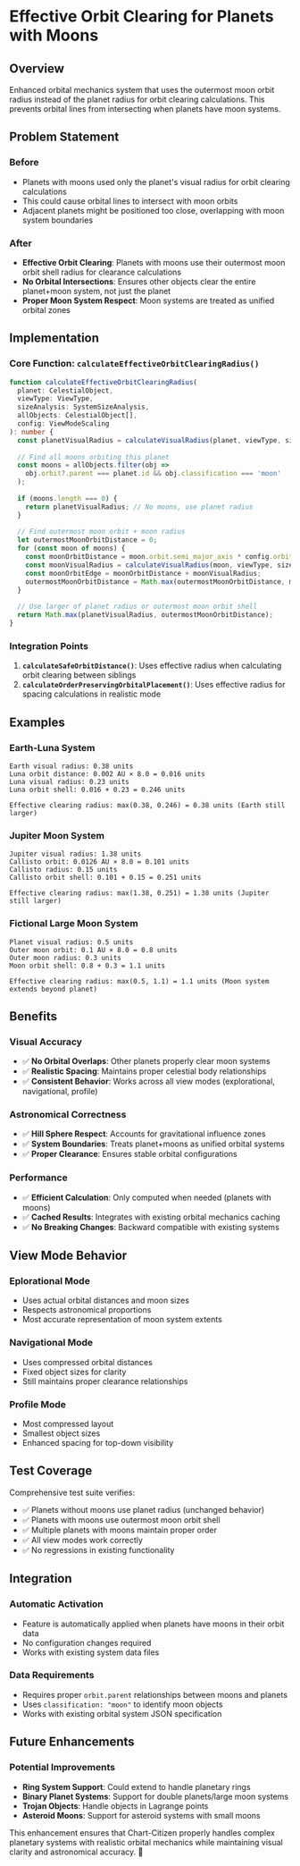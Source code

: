# Effective Orbit Clearing for Planets with Moons

## Overview
Enhanced orbital mechanics system that uses the outermost moon orbit radius instead of the planet radius for orbit clearing calculations. This prevents orbital lines from intersecting when planets have moon systems.

## Problem Statement

### Before
- Planets with moons used only the planet's visual radius for orbit clearing calculations
- This could cause orbital lines to intersect with moon orbits
- Adjacent planets might be positioned too close, overlapping with moon system boundaries

### After
- **Effective Orbit Clearing**: Planets with moons use their outermost moon orbit shell radius for clearance calculations
- **No Orbital Intersections**: Ensures other objects clear the entire planet+moon system, not just the planet
- **Proper Moon System Respect**: Moon systems are treated as unified orbital zones

## Implementation

### Core Function: `calculateEffectiveOrbitClearingRadius()`

```typescript
function calculateEffectiveOrbitClearingRadius(
  planet: CelestialObject,
  viewType: ViewType,
  sizeAnalysis: SystemSizeAnalysis,
  allObjects: CelestialObject[],
  config: ViewModeScaling
): number {
  const planetVisualRadius = calculateVisualRadius(planet, viewType, sizeAnalysis);
  
  // Find all moons orbiting this planet
  const moons = allObjects.filter(obj => 
    obj.orbit?.parent === planet.id && obj.classification === 'moon'
  );
  
  if (moons.length === 0) {
    return planetVisualRadius; // No moons, use planet radius
  }
  
  // Find outermost moon orbit + moon radius
  let outermostMoonOrbitDistance = 0;
  for (const moon of moons) {
    const moonOrbitDistance = moon.orbit.semi_major_axis * config.orbitScaling;
    const moonVisualRadius = calculateVisualRadius(moon, viewType, sizeAnalysis);
    const moonOrbitEdge = moonOrbitDistance + moonVisualRadius;
    outermostMoonOrbitDistance = Math.max(outermostMoonOrbitDistance, moonOrbitEdge);
  }
  
  // Use larger of planet radius or outermost moon orbit shell
  return Math.max(planetVisualRadius, outermostMoonOrbitDistance);
}
```

### Integration Points

1. **`calculateSafeOrbitDistance()`**: Uses effective radius when calculating orbit clearing between siblings
2. **`calculateOrderPreservingOrbitalPlacement()`**: Uses effective radius for spacing calculations in realistic mode

## Examples

### Earth-Luna System
```
Earth visual radius: 0.38 units
Luna orbit distance: 0.002 AU × 8.0 = 0.016 units
Luna visual radius: 0.23 units
Luna orbit shell: 0.016 + 0.23 = 0.246 units

Effective clearing radius: max(0.38, 0.246) = 0.38 units (Earth still larger)
```

### Jupiter Moon System
```
Jupiter visual radius: 1.38 units
Callisto orbit: 0.0126 AU × 8.0 = 0.101 units
Callisto radius: 0.15 units
Callisto orbit shell: 0.101 + 0.15 = 0.251 units

Effective clearing radius: max(1.38, 0.251) = 1.38 units (Jupiter still larger)
```

### Fictional Large Moon System
```
Planet visual radius: 0.5 units
Outer moon orbit: 0.1 AU × 8.0 = 0.8 units
Outer moon radius: 0.3 units
Moon orbit shell: 0.8 + 0.3 = 1.1 units

Effective clearing radius: max(0.5, 1.1) = 1.1 units (Moon system extends beyond planet)
```

## Benefits

### Visual Accuracy
- ✅ **No Orbital Overlaps**: Other planets properly clear moon systems
- ✅ **Realistic Spacing**: Maintains proper celestial body relationships
- ✅ **Consistent Behavior**: Works across all view modes (explorational, navigational, profile)

### Astronomical Correctness  
- ✅ **Hill Sphere Respect**: Accounts for gravitational influence zones
- ✅ **System Boundaries**: Treats planet+moons as unified orbital systems
- ✅ **Proper Clearance**: Ensures stable orbital configurations

### Performance
- ✅ **Efficient Calculation**: Only computed when needed (planets with moons)
- ✅ **Cached Results**: Integrates with existing orbital mechanics caching
- ✅ **No Breaking Changes**: Backward compatible with existing systems

## View Mode Behavior

### Eplorational Mode
- Uses actual orbital distances and moon sizes
- Respects astronomical proportions
- Most accurate representation of moon system extents

### Navigational Mode  
- Uses compressed orbital distances
- Fixed object sizes for clarity
- Still maintains proper clearance relationships

### Profile Mode
- Most compressed layout
- Smallest object sizes
- Enhanced spacing for top-down visibility

## Test Coverage

Comprehensive test suite verifies:
- ✅ Planets without moons use planet radius (unchanged behavior)
- ✅ Planets with moons use outermost moon orbit shell
- ✅ Multiple planets with moons maintain proper order
- ✅ All view modes work correctly
- ✅ No regressions in existing functionality

## Integration

### Automatic Activation
- Feature is automatically applied when planets have moons in their orbit data
- No configuration changes required
- Works with existing system data files

### Data Requirements
- Requires proper `orbit.parent` relationships between moons and planets
- Uses `classification: "moon"` to identify moon objects
- Works with existing orbital system JSON specification

## Future Enhancements

### Potential Improvements
- **Ring System Support**: Could extend to handle planetary rings
- **Binary Planet Systems**: Support for double planets/large moon systems  
- **Trojan Objects**: Handle objects in Lagrange points
- **Asteroid Moons**: Support for asteroid systems with small moons

This enhancement ensures that Chart-Citizen properly handles complex planetary systems with realistic orbital mechanics while maintaining visual clarity and astronomical accuracy. 🌙 